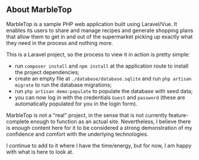 ## About MarbleTop

MarbleTop is a sample PHP web application built using Laravel/Vue. It enables its users to share and
manage recipes and generate shopping plans that allow them to get in and out of the supermarket picking up
exactly what they need in the process and nothing more.

This is a Laravel project, so the process to view it in action is pretty simple:

- run `composer install` and `npm install` at the application route to install the project dependencies;
- create an empty file at `./database/database.sqlite` and run `php artisan migrate` to run the database migrations;
- run `php artisan demo:populate` to populate the database with seed data;
- you can now log in with the credentials `Guest` and `password` (these are automatically populated for you
in the login form).

MarbleTop is not a "real" project, in the sense that is not currently feature-complete enough to function as an
actual site. Nevertheless, I believe there is enough content here for it to be considered a strong demonstration
of my confidence and comfort with the underlying technologies.

I continue to add to it where I have the time/energy, but for now, I am happy with what is here to look at.

